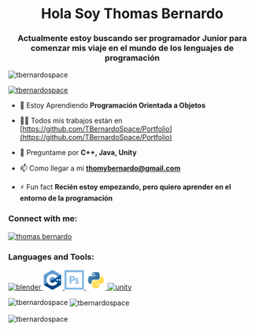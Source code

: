 <h1 align="center">Hola Soy Thomas Bernardo</h1>
<h3 align="center">Actualmente estoy buscando ser programador Junior para comenzar mis viaje en el mundo de los lenguajes de programación</h3>

<p align="left"> <img src="https://komarev.com/ghpvc/?username=tbernardospace&label=Profile%20views&color=0e75b6&style=flat" alt="tbernardospace" /> </p>

<p align="left"> <a href="https://github.com/ryo-ma/github-profile-trophy"><img src="https://github-profile-trophy.vercel.app/?username=tbernardospace" alt="tbernardospace" /></a> </p>

- 🌱 Estoy Aprendiendo **Programación Orientada a Objetos**

- 👨‍💻 Todos mis trabajos están en [https://github.com/TBernardoSpace/Portfolio](https://github.com/TBernardoSpace/Portfolio)

- 💬 Preguntame por **C++, Java, Unity**

- 📫 Como llegar a mi **thomybernardo@gmail.com**

- ⚡ Fun fact **Recién estoy empezando, pero quiero aprender en el entorno de la programación**

<h3 align="left">Connect with me:</h3>
<p align="left">
<a href="https://www.linkedin.com/in/thomas-bernardo-a6330a1a1" target="blank"><img align="center" src="https://raw.githubusercontent.com/rahuldkjain/github-profile-readme-generator/master/src/images/icons/Social/linked-in-alt.svg" alt="thomas bernardo" height="30" width="40" /></a>
</p>

<h3 align="left">Languages and Tools:</h3>
<p align="left"> <a href="https://www.blender.org/" target="_blank" rel="noreferrer"> <img src="https://download.blender.org/branding/community/blender_community_badge_white.svg" alt="blender" width="40" height="40"/> </a> <a href="https://www.w3schools.com/cpp/" target="_blank" rel="noreferrer"> <img src="https://raw.githubusercontent.com/devicons/devicon/master/icons/cplusplus/cplusplus-original.svg" alt="cplusplus" width="40" height="40"/> </a> <a href="https://www.photoshop.com/en" target="_blank" rel="noreferrer"> <img src="https://raw.githubusercontent.com/devicons/devicon/master/icons/photoshop/photoshop-line.svg" alt="photoshop" width="40" height="40"/> </a> <a href="https://www.python.org" target="_blank" rel="noreferrer"> <img src="https://raw.githubusercontent.com/devicons/devicon/master/icons/python/python-original.svg" alt="python" width="40" height="40"/> </a> <a href="https://unity.com/" target="_blank" rel="noreferrer"> <img src="https://www.vectorlogo.zone/logos/unity3d/unity3d-icon.svg" alt="unity" width="40" height="40"/> </a> </p>

<p><img align="left" src="https://github-readme-stats.vercel.app/api/top-langs?username=tbernardospace&show_icons=true&locale=en&layout=compact" alt="tbernardospace" /></p>

<p>&nbsp;<img align="center" src="https://github-readme-stats.vercel.app/api?username=tbernardospace&show_icons=true&locale=en" alt="tbernardospace" /></p>

<p><img align="center" src="https://github-readme-streak-stats.herokuapp.com/?user=tbernardospace&" alt="tbernardospace" /></p>
